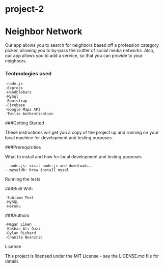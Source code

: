 # project-2

# Neighbor Network

Our app allows you to search for neighbors based off a profession category picker, allowing you to by-pass the clutter of social media networks. Also, our app allows you to add a service, so that you can provide to your neighbors. 

### Technologies used

```
-node.js
-Express
-Handblebars
-MySql
-Bootstrap
-Firebase
-Google Maps API
-Twilio Authentication
```


###Getting Started

These instructions will get you a copy of the project up and running on your local machine for development and testing purposes.

###Prerequisities

What to install and how for local development and testing purposes

```
- node.js: visit node.js and download...
- mysqldb: brew install mysql
```

Running the tests


###Built With

```
-Sublime Text 
-MySQL
-Heroku
```

###Authors

```
-Megan Liken
-Kashan Ali Qazi
-Dylan Richard
-Chanita Nuansric
```

License

This project is licensed under the MIT License - see the LICENSE.md file for details

